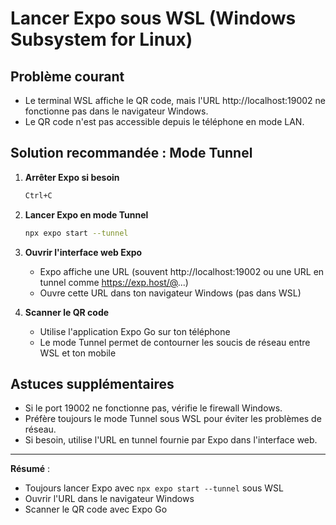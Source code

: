 # Lancer Expo sous WSL (Windows Subsystem for Linux)

## Problème courant
- Le terminal WSL affiche le QR code, mais l'URL http://localhost:19002 ne fonctionne pas dans le navigateur Windows.
- Le QR code n'est pas accessible depuis le téléphone en mode LAN.

## Solution recommandée : Mode Tunnel

1. **Arrêter Expo si besoin**
   ```bash
   Ctrl+C
   ```
2. **Lancer Expo en mode Tunnel**
   ```bash
   npx expo start --tunnel
   ```
3. **Ouvrir l'interface web Expo**
   - Expo affiche une URL (souvent http://localhost:19002 ou une URL en tunnel comme https://exp.host/@...)
   - Ouvre cette URL dans ton navigateur Windows (pas dans WSL)

4. **Scanner le QR code**
   - Utilise l'application Expo Go sur ton téléphone
   - Le mode Tunnel permet de contourner les soucis de réseau entre WSL et ton mobile

## Astuces supplémentaires
- Si le port 19002 ne fonctionne pas, vérifie le firewall Windows.
- Préfère toujours le mode Tunnel sous WSL pour éviter les problèmes de réseau.
- Si besoin, utilise l'URL en tunnel fournie par Expo dans l'interface web.

---

**Résumé** :
- Toujours lancer Expo avec `npx expo start --tunnel` sous WSL
- Ouvrir l'URL dans le navigateur Windows
- Scanner le QR code avec Expo Go 